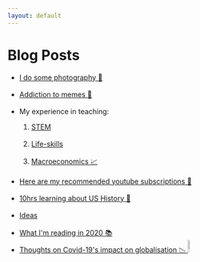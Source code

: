 ```yaml
---
layout: default
---
```

# Blog Posts

<ul class="links">
    <li><a href="instagram_preview.html">I do some photography 📸</a></li><br>
    <li><a href="memes.html">Addiction to memes 🍄</a></li><br>
    <li>My experience in teaching:</li>
    <ol>
        <li><a href="iteach1+2.html">STEM</a></li><br>
        <li><a href="iteach3.html">Life-skills</a></li><br>
        <li><a href="ait_macroeco.html">Macroeconomics 📈</a></li><br>
    </ol>
    <li><a href="self_learning.html">Here are my recommended youtube subscriptions 📼<lottie-player src="https://assets2.lottiefiles.com/private_files/lf30_imyUMa.json"  background="transparent"  speed="1"  style="width: 300px; height: 300px;"  loop  autoplay></lottie-player></a></li><br>
    <!-- <li><a href="startsmall.html">#StartSmall ₹</a></li><br> -->
    <li><a href="us_history.html">10hrs learning about US History 🔎</a></li><br>
    <li><a href="ideas_box.html">Ideas</a></li><br>
    <li><a href="books2020.html">What I'm reading in 2020 📚</a></li>
    <!-- <ol>
        <li><a href="picture1000words.html">A picture can say a 1000 words 🖼</a></li><br>
    </ol> -->
    <li><a href="globalisation_covid.html">Thoughts on Covid-19's impact on globalisation 📉 <img src="https://media.giphy.com/media/a5viI92PAF89q/giphy.gif" width="8%"/></a></li><br>    

</ul>







<!-- * [](.md) -->